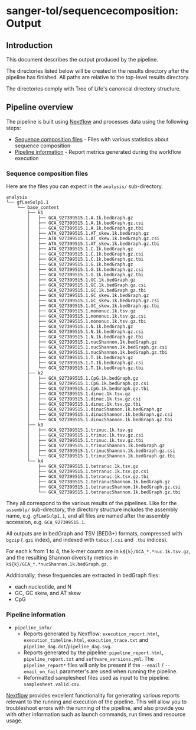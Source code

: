 # sanger-tol/sequencecomposition: Output

## Introduction

This document describes the output produced by the pipeline.

The directories listed below will be created in the results directory after the pipeline has finished. All paths are relative to the top-level results directory.

The directories comply with Tree of Life's canonical directory structure.

## Pipeline overview

The pipeline is built using [Nextflow](https://www.nextflow.io/) and processes data using the following steps:

- [Sequence composition files](#sequence-composition-files) - Files with various statistics about sequence composition
- [Pipeline information](#pipeline-information) - Report metrics generated during the workflow execution

### Sequence composition files

Here are the files you can expect in the `analysis/` sub-directory.

```text
analysis
└── gfLaeSulp1.1
    └── base_content
        ├── k1
        │   ├── GCA_927399515.1.A.1k.bedGraph.gz
        │   ├── GCA_927399515.1.A.1k.bedGraph.gz.csi
        │   ├── GCA_927399515.1.A.1k.bedGraph.gz.tbi
        │   ├── ATA_927399515.1.AT_skew.1k.bedGraph.gz
        │   ├── ATA_927399515.1.AT_skew.1k.bedGraph.gz.csi
        │   ├── ATA_927399515.1.AT_skew.1k.bedGraph.gz.tbi
        │   ├── ATA_927399515.1.C.1k.bedGraph.gz
        │   ├── GCA_927399515.1.C.1k.bedGraph.gz.csi
        │   ├── GCA_927399515.1.C.1k.bedGraph.gz.tbi
        │   ├── GCA_927399515.1.G.1k.bedGraph.gz
        │   ├── GCA_927399515.1.G.1k.bedGraph.gz.csi
        │   ├── GCA_927399515.1.G.1k.bedGraph.gz.tbi
        │   ├── GCA_927399515.1.GC.1k.bedGraph.gz
        │   ├── GCA_927399515.1.GC.1k.bedGraph.gz.csi
        │   ├── GCA_927399515.1.GC.1k.bedGraph.gz.tbi
        │   ├── GCA_927399515.1.GC_skew.1k.bedGraph.gz
        │   ├── GCA_927399515.1.GC_skew.1k.bedGraph.gz.csi
        │   ├── GCA_927399515.1.GC_skew.1k.bedGraph.gz.tbi
        │   ├── GCA_927399515.1.mononuc.1k.tsv.gz
        │   ├── GCA_927399515.1.mononuc.1k.tsv.gz.csi
        │   ├── GCA_927399515.1.mononuc.1k.tsv.gz.tbi
        │   ├── GCA_927399515.1.N.1k.bedGraph.gz
        │   ├── GCA_927399515.1.N.1k.bedGraph.gz.csi
        │   ├── GCA_927399515.1.N.1k.bedGraph.gz.tbi
        │   ├── GCA_927399515.1.nucShannon.1k.bedGraph.gz
        │   ├── GCA_927399515.1.nucShannon.1k.bedGraph.gz.csi
        │   ├── GCA_927399515.1.nucShannon.1k.bedGraph.gz.tbi
        │   ├── GCA_927399515.1.T.1k.bedGraph.gz
        │   ├── GCA_927399515.1.T.1k.bedGraph.gz.csi
        │   └── GCA_927399515.1.T.1k.bedGraph.gz.tbi
        ├── k2
        │   ├── GCA_927399515.1.CpG.1k.bedGraph.gz
        │   ├── GCA_927399515.1.CpG.1k.bedGraph.gz.csi
        │   ├── GCA_927399515.1.CpG.1k.bedGraph.gz.tbi
        │   ├── GCA_927399515.1.dinuc.1k.tsv.gz
        │   ├── GCA_927399515.1.dinuc.1k.tsv.gz.csi
        │   ├── GCA_927399515.1.dinuc.1k.tsv.gz.tbi
        │   ├── GCA_927399515.1.dinucShannon.1k.bedGraph.gz
        │   ├── GCA_927399515.1.dinucShannon.1k.bedGraph.gz.csi
        │   └── GCA_927399515.1.dinucShannon.1k.bedGraph.gz.tbi
        ├── k3
        │   ├── GCA_927399515.1.trinuc.1k.tsv.gz
        │   ├── GCA_927399515.1.trinuc.1k.tsv.gz.csi
        │   ├── GCA_927399515.1.trinuc.1k.tsv.gz.tbi
        │   ├── GCA_927399515.1.trinucShannon.1k.bedGraph.gz
        │   ├── GCA_927399515.1.trinucShannon.1k.bedGraph.gz.csi
        │   └── GCA_927399515.1.trinucShannon.1k.bedGraph.gz.tbi
        └── k4
            ├── GCA_927399515.1.tetranuc.1k.tsv.gz
            ├── GCA_927399515.1.tetranuc.1k.tsv.gz.csi
            ├── GCA_927399515.1.tetranuc.1k.tsv.gz.tbi
            ├── GCA_927399515.1.tetranucShannon.1k.bedGraph.gz
            ├── GCA_927399515.1.tetranucShannon.1k.bedGraph.gz.csi
            └── GCA_927399515.1.tetranucShannon.1k.bedGraph.gz.tbi
```

They all correspond to the various results of the pipelines. Like for the `assembly/` sub-directory,
the directory structure includes the assembly name, e.g. `gfLaeSulp1.1`, and all files are named after the assembly accession, e.g. `GCA_927399515.1`.

All outputs are in bedGraph and TSV (BED3+) formats, compressed with `bgzip` (`.gzi` index), and indexed with `tabix` (`.csi` and `.tbi` indices).

For each k from 1 to 4, the k-mer counts are in `k${k}/GCA_*.*nuc.1k.tsv.gz`,
and the resulting Shannon diversity metrics in `k${k}/GCA_*.*nucShannon.1k.bedGraph.gz`.

Additionally, these frequencies are extracted in bedGraph files:

- each nucleotide, and N
- GC, GC skew, and AT skew
- CpG

### Pipeline information

- `pipeline_info/`
  - Reports generated by Nextflow: `execution_report.html`, `execution_timeline.html`, `execution_trace.txt` and `pipeline_dag.dot`/`pipeline_dag.svg`.
  - Reports generated by the pipeline: `pipeline_report.html`, `pipeline_report.txt` and `software_versions.yml`. The `pipeline_report*` files will only be present if the `--email` / `--email_on_fail` parameter's are used when running the pipeline.
  - Reformatted samplesheet files used as input to the pipeline: `samplesheet.valid.csv`.

[Nextflow](https://www.nextflow.io/docs/latest/tracing.html) provides excellent functionality for generating various reports relevant to the running and execution of the pipeline. This will allow you to troubleshoot errors with the running of the pipeline, and also provide you with other information such as launch commands, run times and resource usage.
